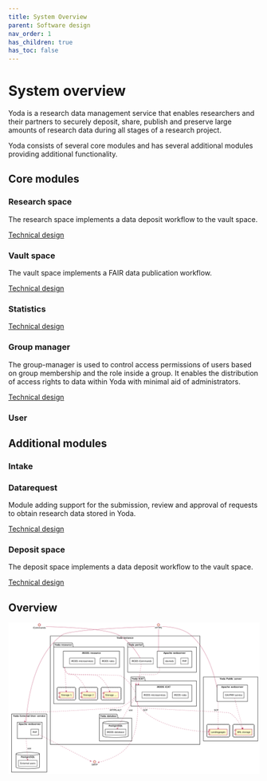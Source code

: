 ```yaml
---
title: System Overview
parent: Software design
nav_order: 1
has_children: true
has_toc: false
---
```

# System overview

Yoda is a research data management service that enables researchers and their partners to securely deposit, share, publish and preserve large amounts of research data during all stages of a research project.

Yoda consists of several core modules and has several additional modules providing additional functionality.

## Core modules

### Research space
The research space implements a data deposit workflow to the vault space.

[Technical design](/design/overview/research-space.html)

### Vault space
The vault space implements a FAIR data publication workflow.

[Technical design](/design/overview/vault-space.html)

### Statistics

[Technical design](/design/overview/statistics.html)

### Group manager
The group-manager is used to control access permissions of users based on group membership and the role inside a group.
It enables the distribution of access rights to data within Yoda with minimal aid of administrators.

[Technical design](/design/overview/group-manager.html)

### User


## Additional modules

### Intake

### Datarequest
Module adding support for the submission, review and approval of requests to obtain research data stored in Yoda.

[Technical design](/design/overview/data-requests.html)

### Deposit space
The deposit space implements a data deposit workflow to the vault space.

[Technical design](/design/overview/deposit-space.html)

## Overview
![System overview](img/system-overview.png)
